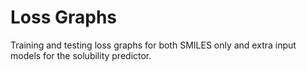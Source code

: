 # Loss Graphs

Training and testing loss graphs for both SMILES only and extra input models for the solubility predictor.
